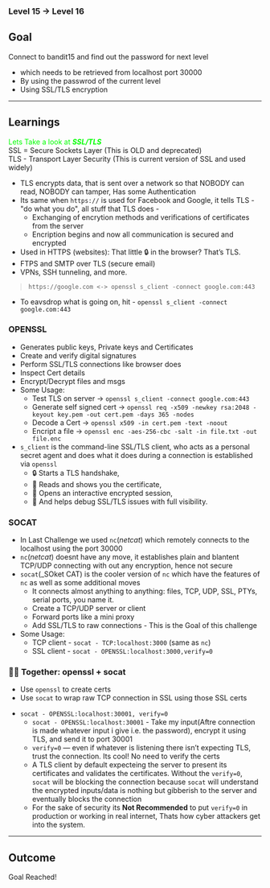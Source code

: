 ### Level 15 -> Level 16


**Goal**<br>
---
Connect to bandit15 and find out the password for next level
- which needs to be retrieved from localhost port 30000 
- By using the passwrod of the current level
- Using SSL/TLS encryption

---
**Learnings**<br>
---
<span style="color:lime">Lets Take a look at <b><I>SSL/TLS</b></I></span><br>
    SSL = Secure Sockets Layer (This is OLD and deprecated)<br>
    TLS - Transport Layer Security (This is current version of SSL and used widely)<br>

- TLS encrypts data, that is sent over a network so that NOBODY can read, NOBODY can tamper, Has some Authentication
- Its same when `https://` is used for Facebook and Google, it tells TLS - "do what you do", all stuff that TLS does - 
    + Exchanging of encrytion methods and verifications of certificates from the server
    + Encription begins and now all communication is secured and encrypted
- Used in HTTPS (websites): That little 🔒 in the browser? That’s TLS.
- FTPS and SMTP over TLS (secure email)
- VPNs, SSH tunneling, and more.
> `https://google.com <-> openssl s_client -connect google.com:443`
- To eavsdrop what is going on, hit - `openssl s_client -connect google.com:443`

### OPENSSL
- Generates public keys, Private keys and Certificates
- Create and verify digital signatures
- Perform SSL/TLS connections like browser does
- Inspect Cert details
- Encrypt/Decrypt files and msgs
- Some Usage: 
    + Test TLS on server -> `openssl s_client -connect google.com:443`
    + Generate self signed cert -> `openssl req -x509 -newkey rsa:2048 -keyout key.pem -out cert.pem -days 365 -nodes`
    + Decode a Cert -> `openssl x509 -in cert.pem -text -noout`
    + Encript a file -> `openssl enc -aes-256-cbc -salt -in file.txt -out file.enc`
- `s_client` is the command-line SSL/TLS client, who acts as a personal secret agent and does what it does during a connection is established via `openssl`
    * 🔒 Starts a TLS handshake,
    * 📜 Reads and shows you the certificate,
    * 💬 Opens an interactive encrypted session,
    * 🧪 And helps debug SSL/TLS issues with full visibility.

### SOCAT
- In Last Challenge we used `nc`(_netcat_) which remotely connects to the localhost using the port 30000
- `nc`(_netcat_) doesnt have any move, it establishes plain and blantent TCP/UDP connecting with out any encryption, hence not secure
- `socat`(_SOket CAT) is the cooler version of `nc` which have the features of `nc` as well as some additional moves
    - It connects almost anything to anything: files, TCP, UDP, SSL, PTYs, serial ports, you name it.
    - Create a TCP/UDP server or client
    - Forward ports like a mini proxy
    - Add SSL/TLS to raw connections - This is the Goal of this challenge
- Some Usage:
    + TCP client - `socat - TCP:localhost:3000` (same as `nc`)
    + SSL client - `socat - OPENSSL:localhost:3000,verify=0`
### 🤜🤛 Together: openssl + socat
- Use `openssl` to create certs
- Use `socat` to wrap raw TCP connection in SSL using those SSL certs
* `socat - OPENSSL:localhost:30001, verify=0`
    + `socat - OPENSSL:localhost:30001` - Take my input(Aftre connection is made whatever input i give i.e. the password), encrypt it using TLS, and send it to port 30001
    + `verify=0` — even if whatever is listening there isn’t expecting TLS, trust the connection. Its cool! No need to verify the certs
    + A TLS client by default expecteing the server to present its certificates and validates the certificates. Without the `verify=0`, `socat` will be blocking the connection because `socat` will understand the encrypted inputs/data is nothing but gibberish to the server and eventually blocks the connection
    + For the sake of security its **Not Recommended** to put `verify=0` in production or working in real internet, Thats how cyber attackers get into the system.

---
**Outcome**<br>
---
Goal Reached! <!-- Password to next level:: `kSkvUpMQ7lBYyCM4GBPvCvT1BfWRy0Dx` -->